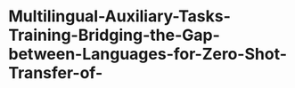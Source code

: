 # Multilingual-Auxiliary-Tasks-Training-Bridging-the-Gap-between-Languages-for-Zero-Shot-Transfer-of-